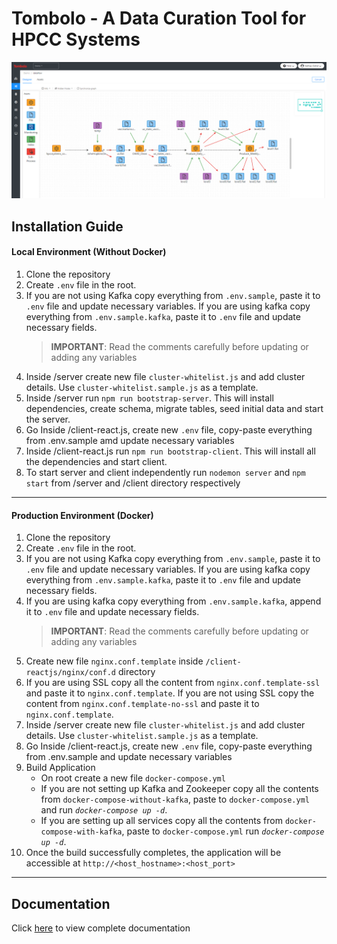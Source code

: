# Tombolo - A Data Curation Tool for HPCC Systems
![](/docs/images/tombolo/tombolo_cover_image.png)
## Installation Guide
#### Local Environment (Without Docker)
1. Clone the repository
2. Create `.env` file in the root.
3. If you are not using Kafka copy everything from `.env.sample`, paste it to `.env` file and update necessary variables. If you are using kafka copy everything from `.env.sample.kafka`, paste it to `.env` file and update necessary fields.
    > **IMPORTANT**: Read the comments carefully before updating or adding any variables
4. Inside /server create new file `cluster-whitelist.js` and add cluster details. Use `cluster-whitelist.sample.js` as a template.
5. Inside /server run `npm run bootstrap-server`. 
   This will install dependencies, create schema, migrate tables, seed initial data and start the server.
6. Go Inside /client-react.js, create new `.env` file, copy-paste everything from .env.sample amd update necessary variables
7. Inside /client-react.js run  `npm run bootstrap-client`. This will install  all the dependencies and start client.
8. To start server and client independently run `nodemon server` and `npm start` from /server and /client directory respectively

----
#### Production Environment (Docker)
1. Clone the repository
2. Create `.env` file in the root.
3. If you are not using Kafka copy everything from `.env.sample`, paste it to `.env` file and update necessary variables. If you are using kafka copy everything from `.env.sample.kafka`, paste it to `.env` file and update necessary fields.
4. If you are using kafka copy everything from `.env.sample.kafka`, append it to `.env` file and update necessary fields.
    > **IMPORTANT**: Read the comments carefully before updating or adding any variables
5. Create new file `nginx.conf.template` inside `/client-reactjs/nginx/conf.d` directory
6. If you are using SSL copy all the content from `nginx.conf.template-ssl` and paste it to `nginx.conf.template`. 
   If you are not using SSL copy the content from `nginx.conf.template-no-ssl` and paste it to `nginx.conf.template`.
7. Inside /server create new file `cluster-whitelist.js` and add cluster details. Use `cluster-whitelist.sample.js` as a template.
8. Go Inside /client-react.js, create new `.env` file, copy-paste everything from .env.sample and update necessary variables
9. Build Application
    - On root create a new file `docker-compose.yml`
    - If you are not setting up Kafka and Zookeeper copy all the contents from `docker-compose-without-kafka`, paste to `docker-compose.yml` and run *`docker-compose up -d`*.
    - If you are setting up all services copy all the contents from `docker-compose-with-kafka`, paste to `docker-compose.yml` run *`docker-compose up -d`*. 
10. Once the build  successfully completes, the application will be accessible at `http://<host_hostname>:<host_port>`
----
## Documentation 
Click [here](https://github.com/hpcc-systems/Tombolo/blob/master/docs/images/tombolo/Tombolo%20User%20Guide.pdf) to view complete documentation
